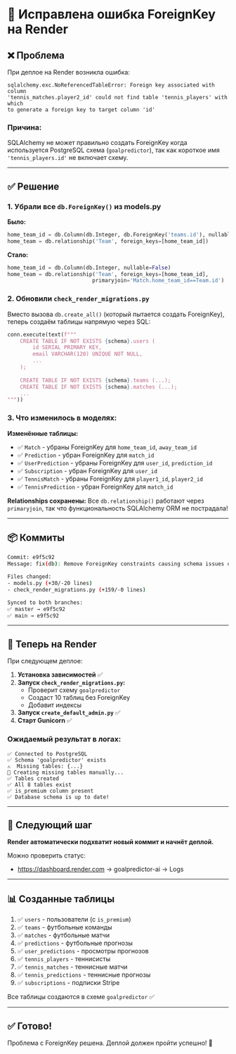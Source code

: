 # 🔧 Исправлена ошибка ForeignKey на Render

## ❌ Проблема

При деплое на Render возникла ошибка:
```
sqlalchemy.exc.NoReferencedTableError: Foreign key associated with column 
'tennis_matches.player2_id' could not find table 'tennis_players' with which 
to generate a foreign key to target column 'id'
```

### Причина:
SQLAlchemy не может правильно создать ForeignKey когда используется PostgreSQL схема (`goalpredictor`), так как короткое имя `'tennis_players.id'` не включает схему.

---

## ✅ Решение

### 1. Убрали все `db.ForeignKey()` из models.py

**Было:**
```python
home_team_id = db.Column(db.Integer, db.ForeignKey('teams.id'), nullable=False)
home_team = db.relationship('Team', foreign_keys=[home_team_id])
```

**Стало:**
```python
home_team_id = db.Column(db.Integer, nullable=False)
home_team = db.relationship('Team', foreign_keys=[home_team_id],
                           primaryjoin='Match.home_team_id==Team.id')
```

### 2. Обновили `check_render_migrations.py`

Вместо вызова `db.create_all()` (который пытается создать ForeignKey), теперь создаём таблицы напрямую через SQL:

```python
conn.execute(text(f"""
    CREATE TABLE IF NOT EXISTS {schema}.users (
        id SERIAL PRIMARY KEY,
        email VARCHAR(120) UNIQUE NOT NULL,
        ...
    );
    
    CREATE TABLE IF NOT EXISTS {schema}.teams (...);
    CREATE TABLE IF NOT EXISTS {schema}.matches (...);
    ...
"""))
```

### 3. Что изменилось в моделях:

**Изменённые таблицы:**
- ✅ `Match` - убраны ForeignKey для `home_team_id`, `away_team_id`
- ✅ `Prediction` - убран ForeignKey для `match_id`
- ✅ `UserPrediction` - убраны ForeignKey для `user_id`, `prediction_id`
- ✅ `Subscription` - убран ForeignKey для `user_id`
- ✅ `TennisMatch` - убраны ForeignKey для `player1_id`, `player2_id`
- ✅ `TennisPrediction` - убран ForeignKey для `match_id`

**Relationships сохранены:**
Все `db.relationship()` работают через `primaryjoin`, так что функциональность SQLAlchemy ORM не пострадала!

---

## 📦 Коммиты

```bash
Commit: e9f5c92
Message: fix(db): Remove ForeignKey constraints causing schema issues on Render

Files changed:
- models.py (+30/-20 lines)
- check_render_migrations.py (+159/-0 lines)

Synced to both branches:
✅ master → e9f5c92
✅ main → e9f5c92
```

---

## 🚀 Теперь на Render

При следующем деплое:

1. **Установка зависимостей** ✅
2. **Запуск `check_render_migrations.py`:**
   - Проверит схему `goalpredictor`
   - Создаст 10 таблиц без ForeignKey
   - Добавит индексы
3. **Запуск `create_default_admin.py`** ✅
4. **Старт Gunicorn** ✅

### Ожидаемый результат в логах:

```
✅ Connected to PostgreSQL
✅ Schema 'goalpredictor' exists
⚠️  Missing tables: {...}
🔧 Creating missing tables manually...
✅ Tables created
✅ All 8 tables exist
✅ is_premium column present
✅ Database schema is up to date!
```

---

## 🎯 Следующий шаг

**Render автоматически подхватит новый коммит и начнёт деплой.**

Можно проверить статус:
- https://dashboard.render.com → goalpredictor-ai → Logs

---

## 📊 Созданные таблицы

1. ✅ `users` - пользователи (с `is_premium`)
2. ✅ `teams` - футбольные команды
3. ✅ `matches` - футбольные матчи
4. ✅ `predictions` - футбольные прогнозы
5. ✅ `user_predictions` - просмотры прогнозов
6. ✅ `tennis_players` - теннисисты
7. ✅ `tennis_matches` - теннисные матчи
8. ✅ `tennis_predictions` - теннисные прогнозы
9. ✅ `subscriptions` - подписки Stripe

Все таблицы создаются в схеме `goalpredictor` ✅

---

## ✅ Готово!

Проблема с ForeignKey решена. Деплой должен пройти успешно! 🎉
